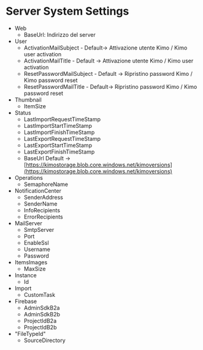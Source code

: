 # Server System Settings

* Web
  * BaseUrl: Indirizzo del server
* User
  * ActivationMailSubject - Default-&gt; Attivazione utente Kimo / Kimo user activation
  * ActivationMailTitle - Default -&gt; Attivazione utente Kimo / Kimo user activation 
  * ResetPasswordMailSubject - Default -&gt; Ripristino password Kimo / Kimo password reset
  * ResetPasswordMailTitle - Default-&gt; Ripristino password Kimo / Kimo password reset
* Thumbnail
  * ItemSize
* Status
  * LastImportRequestTimeStamp 
  * LastImportStartTimeStamp 
  * LastImportFinishTimeStamp 
  * LastExportRequestTimeStamp 
  * LastExportStartTimeStamp 
  * LastExportFinishTimeStamp
  * BaseUrl Default -&gt; [https://kimostorage.blob.core.windows.net/kimoversions](https://kimostorage.blob.core.windows.net/kimoversions)
* Operations
  * SemaphoreName
* NotificationCenter
  * SenderAddress 
  * SenderName 
  * InfoRecipients 
  * ErrorRecipients
* MailServer
  * SmtpServer 
  * Port 
  * EnableSsl 
  * Username 
  * Password
* ItemsImages
  * MaxSize
* Instance
  * Id
* Import
  * CustomTask
* Firebase
  * AdminSdkB2a 
  * AdminSdkB2b 
  * ProjectIdB2a 
  * ProjectIdB2b
* "FileTypeId"
  * SourceDirectory


